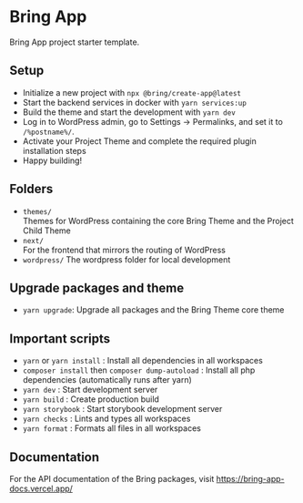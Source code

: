 # Bring App

Bring App project starter template.

## Setup

- Initialize a new project with `npx @bring/create-app@latest`
- Start the backend services in docker with `yarn services:up`
- Build the theme and start the development with `yarn dev`
- Log in to WordPress admin, go to Settings -> Permalinks, and set it to `/%postname%/`.
- Activate your Project Theme and complete the required plugin installation steps
- Happy building!

## Folders

- `themes/`  
  Themes for WordPress containing the core Bring Theme and the Project Child Theme
- `next/`  
  For the frontend that mirrors the routing of WordPress
- `wordpress/`
  The wordpress folder for local development

## Upgrade packages and theme

- `yarn upgrade`: Upgrade all packages and the Bring Theme core theme

## Important scripts

- `yarn` or `yarn install` : Install all dependencies in all workspaces
- `composer install` then `composer dump-autoload` : Install all php dependencies (automatically runs after yarn)
- `yarn dev` : Start development server
- `yarn build` : Create production build
- `yarn storybook` : Start storybook development server
- `yarn checks` : Lints and types all workspaces
- `yarn format` : Formats all files in all workspaces

## Documentation

For the API documentation of the Bring packages, visit https://bring-app-docs.vercel.app/
